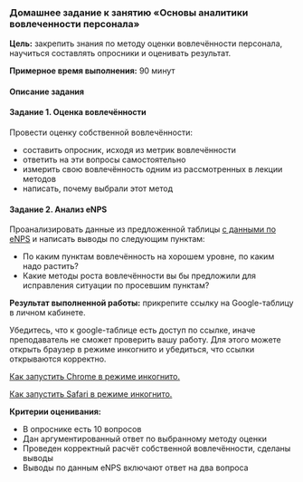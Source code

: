 ### Домашнее задание к занятию  «Основы аналитики вовлеченности персонала»

**Цель:** закрепить знания по методу оценки вовлечённости персонала, научиться составлять опросники и оценивать результат.

**Примерное время выполнения:** 90 минут

#### Описание задания

#### Задание 1. Оценка вовлечённости

Провести оценку собственной вовлечённости: 
* составить опросник, исходя из метрик вовлечённости
* ответить на эти вопросы самостоятельно 
* измерить свою вовлечённость одним из рассмотренных в лекции методов
* написать, почему выбрали этот метод

#### Задание 2. Анализ eNPS

Проанализировать данные из предложенной таблицы [с данными по eNPS](https://docs.google.com/spreadsheets/d/1uo1m8NDKiNd3FIzhKBgbjkKrtBG4XwqkKbx_SvrNIws/copy) и написать выводы по следующим пунктам:
* По каким пунктам вовлечённость на хорошем уровне, по каким надо растить?
* Какие методы роста вовлечённости вы бы предложили для исправления ситуации по просевшим пунктам?

**Результат выполненной работы:** прикрепите cсылку на Google-таблицу в личном кабинете.

Убедитесь, что к google-таблице есть доступ по ссылке, иначе преподаватель не сможет проверить вашу работу. Для этого можете открыть браузер в режиме инкогнито и убедиться, что ссылки открываются корректно.

[Как запустить Chrome в режиме инкогнито.](https://support.google.com/chrome/answer/95464?co=GENIE.Platform%3DDesktop&hl=ru)

[Как запустить Safari в режиме инкогнито.](https://support.apple.com/ru-ru/guide/safari/ibrw1069/mac)

**Критерии оценивания:**
* В опроснике есть 10 вопросов
* Дан аргументированный ответ по выбранному методу оценки
* Проведен корректный расчёт собственной вовлечённости, сделаны выводы
* Выводы по данным eNPS включают ответ на два вопроса
